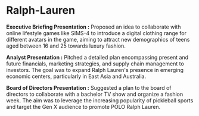# Ralph-Lauren

**Executive Briefing Presentation :** Proposed an idea to collaborate with online lifestyle games like SIMS-4 to introduce a digital clothing range for different avatars in the game, aiming to attract new demographics of teens aged between 16 and 25 towards luxury fashion.

**Analyst Presentation :**  Pitched a detailed plan encompassing present and future financials, marketing strategies, and supply chain management to investors. The goal was to expand Ralph Lauren's presence in emerging economic centers, particularly in East Asia and Australia.

**Board of Directors Presentation :** Suggested a plan to the board of directors to collaborate with a bachelor TV show and organize a fashion week. The aim was to leverage the increasing popularity of pickleball sports and target the Gen X audience to promote POLO Ralph Lauren.

